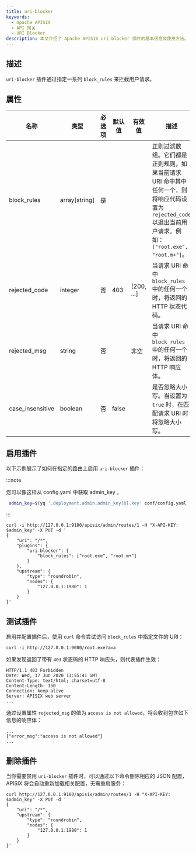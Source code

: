 ```yaml
---
title: uri-blocker
keywords:
  - Apache APISIX
  - API 网关
  - URI Blocker
description: 本文介绍了 Apache APISIX uri-blocker 插件的基本信息及使用方法。
---
```


<!--
#
# Licensed to the Apache Software Foundation (ASF) under one or more
# contributor license agreements.  See the NOTICE file distributed with
# this work for additional information regarding copyright ownership.
# The ASF licenses this file to You under the Apache License, Version 2.0
# (the "License"); you may not use this file except in compliance with
# the License.  You may obtain a copy of the License at
#
#     http://www.apache.org/licenses/LICENSE-2.0
#
# Unless required by applicable law or agreed to in writing, software
# distributed under the License is distributed on an "AS IS" BASIS,
# WITHOUT WARRANTIES OR CONDITIONS OF ANY KIND, either express or implied.
# See the License for the specific language governing permissions and
# limitations under the License.
#
-->

## 描述

`uri-blocker` 插件通过指定一系列 `block_rules` 来拦截用户请求。

## 属性

| 名称          | 类型          | 必选项 | 默认值 | 有效值     | 描述                                                                |
| ------------- | ------------- | ------ | ------ | ---------- | ------------------------------------------------------------------- |
| block_rules   | array[string] | 是   |        |            | 正则过滤数组。它们都是正则规则，如果当前请求 URI 命中其中任何一个，则将响应代码设置为 `rejected_code` 以退出当前用户请求。例如：`["root.exe", "root.m+"]`。 |
| rejected_code | integer       | 否   | 403    | [200, ...] | 当请求 URI 命中 `block_rules` 中的任何一个时，将返回的 HTTP 状态代码。 |
| rejected_msg | string       | 否    |      | 非空 | 当请求 URI 命中 `block_rules` 中的任何一个时，将返回的 HTTP 响应体。 |
| case_insensitive | boolean       | 否    | false     |  | 是否忽略大小写。当设置为 `true` 时，在匹配请求 URI 时将忽略大小写。 |

## 启用插件

以下示例展示了如何在指定的路由上启用 `uri-blocker` 插件：

:::note

您可以像这样从 config.yaml 中获取 admin_key 。

```bash
 admin_key=$(yq '.deployment.admin.admin_key[0].key' conf/config.yaml | sed 's/"//g')
```

:::

```shell
curl -i http://127.0.0.1:9180/apisix/admin/routes/1 -H "X-API-KEY: $admin_key" -X PUT -d '
{
    "uri": "/*",
    "plugins": {
        "uri-blocker": {
            "block_rules": ["root.exe", "root.m+"]
        }
    },
    "upstream": {
        "type": "roundrobin",
        "nodes": {
            "127.0.0.1:1980": 1
        }
    }
}'
```

## 测试插件

启用并配置插件后，使用 `curl` 命令尝试访问 `block_rules` 中指定文件的 URI：

```shell
curl -i http://127.0.0.1:9080/root.exe?a=a
```

如果发现返回了带有 `403` 状态码的 HTTP 响应头，则代表插件生效：

```shell
HTTP/1.1 403 Forbidden
Date: Wed, 17 Jun 2020 13:55:41 GMT
Content-Type: text/html; charset=utf-8
Content-Length: 150
Connection: keep-alive
Server: APISIX web server
...
```

通过设置属性 `rejected_msg` 的值为 `access is not allowed`，将会收到包含如下信息的响应体：

```shell
...
{"error_msg":"access is not allowed"}
...
```

## 删除插件

当你需要禁用 `uri-blocker` 插件时，可以通过以下命令删除相应的 JSON 配置，APISIX 将会自动重新加载相关配置，无需重启服务：

```shell
curl http://127.0.0.1:9180/apisix/admin/routes/1 -H "X-API-KEY: $admin_key" -X PUT -d '
{
    "uri": "/*",
    "upstream": {
        "type": "roundrobin",
        "nodes": {
            "127.0.0.1:1980": 1
        }
    }
}'
```
